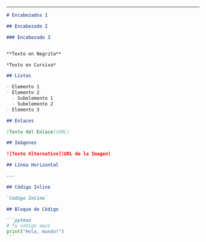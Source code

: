 
---

````markdown
# Encabezados 1

## Encabezado 2

### Encabezado 3


**Texto en Negrita**

*Texto en Cursiva*

## Listas

- Elemento 1
- Elemento 2
  - Subelemento 1
  - Subelemento 2
- Elemento 3

## Enlaces

[Texto del Enlace](URL)

## Imágenes

![Texto Alternativo](URL de la Imagen)

## Línea Horizontal

---

## Código Inline

`Código Inline`

## Bloque de Código

```python
# Tu código aquí
print("Hola, mundo!")
```
````



  


















